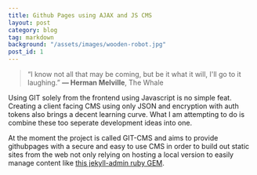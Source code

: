 ```yaml
---
title: Github Pages using AJAX and JS CMS
layout: post
category: blog
tag: markdown
background: "/assets/images/wooden-robot.jpg"
post_id: 1
---
```


> “I know not all that may be coming, but be it what it will, I'll go to it laughing.”
**― Herman Melville**,  The Whale

Using GIT solely from the frontend using Javascript is no simple feat. Creating a client facing CMS using only JSON and encryption with auth tokens also brings a decent learning curve. What I am attempting to do is combine these too seperate development ideas into one.

At the moment the project is called GIT-CMS and aims to provide githubpages  with a secure and easy to use CMS in order to build out static sites from the web not only relying on hosting a local version to easily manage content like [this jekyll-admin ruby GEM](https://github.com/jekyll/jekyll-admin).
